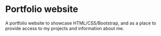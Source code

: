 # Portfolio website

A portfolio website to showcase HTML/CSS/Bootstrap, and as a place to provide access to my projects and information about me.
